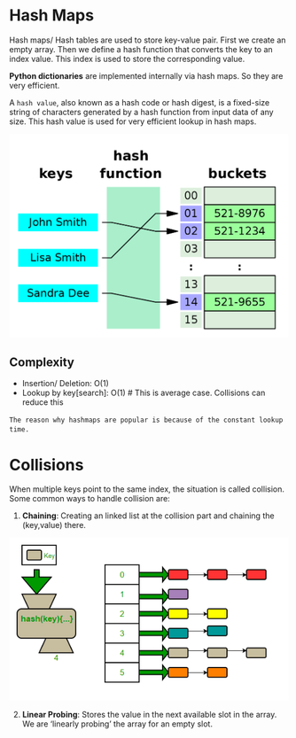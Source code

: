 # Hash Maps
Hash maps/ Hash tables are used to store key-value pair. First we create an empty array. Then we define a hash function that converts the key to an index value. This index is used to store the corresponding value. 

**Python dictionaries** are implemented internally via hash maps. So they are very efficient.

A `hash value`, also known as a hash code or hash digest, is a fixed-size string of characters generated by a hash function from input data of any size. This hash value is used for very efficient lookup in hash maps.

![Alt text](image.png)

## Complexity
- Insertion/ Deletion: O(1)
- Lookup by key[search]: O(1)  # This is average case. Collisions can reduce this

`The reason why hashmaps are popular is because of the constant lookup time.`

# Collisions
When multiple keys point to the same index, the situation is called collision. 
Some common ways to handle collision are:

1. **Chaining**: Creating an linked list at the collision part and chaining the (key,value) there.	

![Alt text](image-1.png)

2. **Linear Probing**: Stores the value in the next available slot in the array. We are ‘linearly probing’ the array for an empty slot.